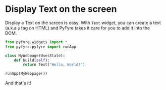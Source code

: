 # Display Text on the screen

Display a Text on the screen is easy. With `Text` widget, you can create a text (a.k.a `p` tag on HTML) and PyFyre takes it care for you to add it into the DOM.

```python
from pyfyre.widgets import *
from pyfyre.pyfyre import runApp

class MyWebpage(UsesState):
    def build(self):
        return Text("Hello, World!")

runApp(MyWebpage())
```

And that's it!

